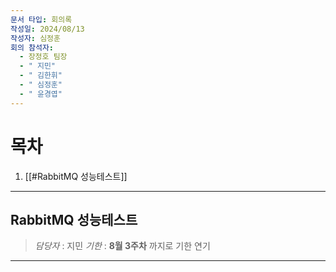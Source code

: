 ```yaml
---
문서 타입: 회의록
작성일: 2024/08/13
작성자: 심정훈
회의 참석자:
  - 장정호 팀장
  - " 지민"
  - " 김한휘"
  - " 심정훈"
  - " 윤경엽"
---
```


# 목차

1. [[#RabbitMQ 성능테스트]]

---

## RabbitMQ 성능테스트

> *담당자* : 지민
> *기한* : **8월 3주차** 까지로 기한 연기


---